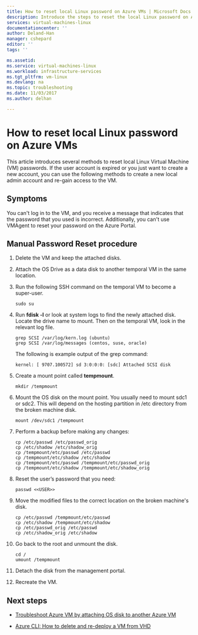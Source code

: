 ```yaml
---
title: How to reset local Linux password on Azure VMs | Microsoft Docs
description: Introduce the steps to reset the local Linux password on Azure VM
services: virtual-machines-linux
documentationcenter: ''
author: Deland-Han
manager: cshepard
editor: ''
tags: ''

ms.assetid: 
ms.service: virtual-machines-linux
ms.workload: infrastructure-services
ms.tgt_pltfrm: vm-linux
ms.devlang: na
ms.topic: troubleshooting
ms.date: 11/03/2017
ms.author: delhan

---
```


# How to reset local Linux password on Azure VMs

This article introduces several methods to reset local Linux Virtual Machine (VM) passwords. If the user account is expired or you just want to create a new account, you can use the following methods to create a new local admin account and re-gain access to the VM.

## Symptoms

You can't log in to the VM, and you receive a message that indicates that the password that you used is incorrect. Additionally, you can't use VMAgent to reset your password on the Azure Portal. 

## Manual Password Reset procedure

1.	Delete the VM and keep the attached disks.

2.	Attach the OS Drive as a data disk to another temporal VM in the same location.

3.	Run the following SSH command on the temporal VM to become a super-user.


    ~~~~
    sudo su
    ~~~~

4.	Run **fdisk -l** or look at system logs to find the newly attached disk. Locate the drive name to mount. Then on the temporal VM, look in the relevant log file.

    ~~~~
    grep SCSI /var/log/kern.log (ubuntu)
    grep SCSI /var/log/messages (centos, suse, oracle)
    ~~~~

    The following is example output of the grep command:

    ~~~~
    kernel: [ 9707.100572] sd 3:0:0:0: [sdc] Attached SCSI disk
    ~~~~

5.	Create a mount point called **tempmount**.

    ~~~~
    mkdir /tempmount
    ~~~~

6.	Mount the OS disk on the mount point. You usually need to mount sdc1 or sdc2. This will depend on the hosting partition in /etc directory from the broken machine disk.

    ~~~~
    mount /dev/sdc1 /tempmount
    ~~~~

7.	Perform a backup before making any changes:

    ~~~~
    cp /etc/passwd /etc/passwd_orig    
    cp /etc/shadow /etc/shadow_orig    
    cp /tempmount/etc/passwd /etc/passwd
    cp /tempmount/etc/shadow /etc/shadow 
    cp /tempmount/etc/passwd /tempmount/etc/passwd_orig
    cp /tempmount/etc/shadow /tempmount/etc/shadow_orig
    ~~~~

8.	Reset the user’s password that you need:

    ~~~~
    passwd <<USER>> 
    ~~~~

9.	Move the modified files to the correct location on the broken machine's disk.

    ~~~~
    cp /etc/passwd /tempmount/etc/passwd
    cp /etc/shadow /tempmount/etc/shadow
    cp /etc/passwd_orig /etc/passwd
    cp /etc/shadow_orig /etc/shadow
    ~~~~

10.	Go back to the root and unmount the disk.

    ~~~~
    cd /
    umount /tempmount
    ~~~~

11.	Detach the disk from the management portal.

12.	Recreate the VM.

## Next steps

* [Troubleshoot Azure VM by attaching OS disk to another Azure VM](http://social.technet.microsoft.com/wiki/contents/articles/18710.troubleshoot-azure-vm-by-attaching-os-disk-to-another-azure-vm.aspx)

* [Azure CLI: How to delete and re-deploy a VM from VHD](https://blogs.msdn.microsoft.com/linuxonazure/2016/07/21/azure-cli-how-to-delete-and-re-deploy-a-vm-from-vhd/)
